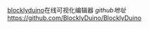 
[blocklyduino](http://blocklyduino.github.io/BlocklyDuino/blockly/apps/blocklyduino/)在线可视化编辑器 *github地址*<https://github.com/BlocklyDuino/BlocklyDuino>
